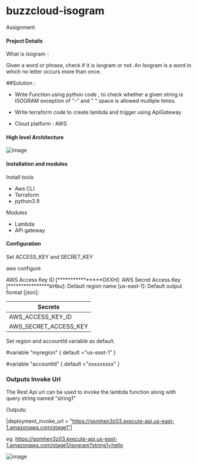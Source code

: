# buzzcloud-isogram
Assignment
#### Project Details

What is isogram -

Given a word or phrase, check if it is isogram or not. An Isogram is a word in which no letter occurs more than once.

##Solution :

* Write Function using python code , to check whether a given string is ISOGRAM exception of "-" and " " space is allowed multiple times.

* Write terraform code to create lambda and trigger using ApiGateway

* Cloud platform : AWS

#### High level Architecture

![image](https://user-images.githubusercontent.com/26302748/178082099-f3bca686-deb2-4fba-bb58-836c04d7e587.png)


#### Installation and modules

Install tools

* Aws CLI
* Terraform
* python3.9

Modules

- Lambda 
- APi gateway

#### Configuration

Set ACCESS_KEY and SECRET_KEY 

aws configure 

AWS Access Key ID [****************OXXH]:
AWS Secret Access Key [****************bHbu]:
Default region name [us-east-1]:
Default output format [json]:

| Secrets                                         |
|-------------------------------------------------|
|  <a name="secret1"></a> AWS_ACCESS_KEY_ID       |
|  <a name="secret2"></a> AWS_SECRET_ACCESS_KEY   |

Set region and accountId variable as default.

#variable "myregion" {
  default ="us-east-1"
}

#variable "accountId" {
  default ="xxxxxxxxx"
}

### Outputs Invoke Url
The Rest Api url can be used to invoke the lambda function along with query string named "string1"
 
Outputs:

|deployment_invoke_url = "https://gomhen3z03.execute-api.us-east-1.amazonaws.com/stage1"|

eg. https://gomhen3z03.execute-api.us-east-1.amazonaws.com/stage1/isogram?string1=hello

![image](https://user-images.githubusercontent.com/26302748/178081926-59e0c1cc-66f4-4378-bc57-8ec7fb9f6dcb.png)



